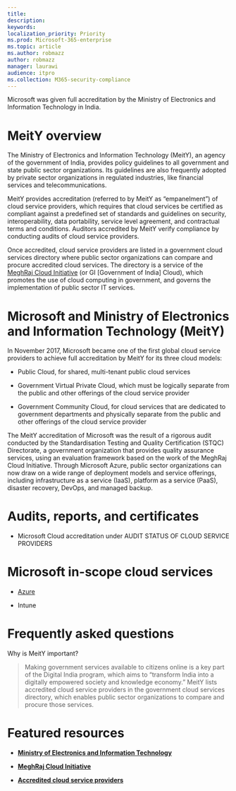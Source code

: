 ```yaml
---
title: 
description: 
keywords: 
localization_priority: Priority
ms.prod: Microsoft-365-enterprise
ms.topic: article
ms.author: robmazz
author: robmazz
manager: laurawi
audience: itpro
ms.collection: M365-security-compliance
---
```


Microsoft was given full accreditation by the Ministry of Electronics and Information Technology in India.

# MeitY overview

The Ministry of Electronics and Information Technology (MeitY), an agency of the government of India, provides policy guidelines to all government and state public sector organizations. Its guidelines are also frequently adopted by private sector organizations in regulated industries, like financial services and telecommunications.

MeitY provides accreditation (referred to by MeitY as “empanelment”) of cloud service providers, which requires that cloud services be certified as compliant against a predefined set of standards and guidelines on security, interoperability, data portability, service level agreement, and contractual terms and conditions. Auditors accredited by MeitY verify compliance by conducting audits of cloud service providers.

Once accredited, cloud service providers are listed in a government cloud services directory where public sector organizations can compare and procure accredited cloud services. The directory is a service of the [MeghRaj Cloud Initiative](http://meity.gov.in/content/gi-cloud-meghraj) (or GI \[Government of India\] Cloud), which promotes the use of cloud computing in government, and governs the implementation of public sector IT services.

# Microsoft and Ministry of Electronics and Information Technology (MeitY)

In November 2017, Microsoft became one of the first global cloud service providers to achieve full accreditation by MeitY for its three cloud models:

  - Public Cloud, for shared, multi-tenant public cloud services

  - Government Virtual Private Cloud, which must be logically separate from the public and other offerings of the cloud service provider

  - Government Community Cloud, for cloud services that are dedicated to government departments and physically separate from the public and other offerings of the cloud service provider

The MeitY accreditation of Microsoft was the result of a rigorous audit conducted by the Standardisation Testing and Quality Certification (STQC) Directorate, a government organization that provides quality assurance services, using an evaluation framework based on the work of the MeghRaj Cloud Initiative. Through Microsoft Azure, public sector organizations can now draw on a wide range of deployment models and service offerings, including infrastructure as a service (IaaS), platform as a service (PaaS), disaster recovery, DevOps, and managed backup.

# Audits, reports, and certificates

  - Microsoft Cloud accreditation under AUDIT STATUS OF CLOUD SERVICE PROVIDERS

# Microsoft in-scope cloud services

  - [Azure](https://aka.ms/AzureCompliance)

  - Intune

# Frequently asked questions

Why is MeitY important?

> Making government services available to citizens online is a key part of the Digital India program, which aims to “transform India into a digitally empowered society and knowledge economy.” MeitY lists accredited cloud service providers in the government cloud services directory, which enables public sector organizations to compare and procure those services.

# Featured resources

  - [**Ministry of Electronics and Information Technology**](http://meity.gov.in/)

  - [**MeghRaj Cloud Initiative**](http://meity.gov.in/content/gi-cloud-meghraj)

  - [**Accredited cloud service providers**](http://meity.gov.in/content/gi-cloud-meghraj)
